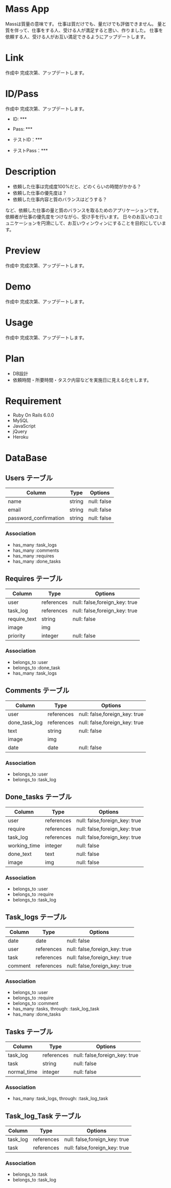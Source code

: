 # Mass App
Massは質量の意味です。
仕事は質だけでも、量だけでも評価できません。
量と質を伴って、仕事をする人、受ける人が満足すると思い、作りました。
仕事を依頼する人、受ける人がお互い満足できるようにアップデートします。

# Link
作成中
完成次第、アップデートします。

# ID/Pass
作成中
完成次第、アップデートします。
 - ID: ***
 - Pass: ***

 - テストID：***
 - テストPass：***


# Description
 - 依頼した仕事は完成度100%だと、どのくらいの時間がかかる？
 - 依頼した仕事の優先度は？
 - 依頼した仕事内容と質のバランスはどうする？

など、依頼した仕事の量と質のバランスを取るためのアプリケーションです。
依頼者が仕事の優先度をつけながら、受け手を行います。
日々のお互いのコミュニケーションを円滑にして、お互いウィンウィンにすることを目的にしています。

# Preview
作成中
完成次第、アップデートします。

# Demo
作成中
完成次第、アップデートします。

# Usage
作成中
完成次第、アップデートします。

# Plan
- DB設計
- 依頼時間・所要時間・タスク内容などを実施日に見える化をします。


# Requirement
- Ruby On Rails 6.0.0
- MySQL
- JavaScript
- jQuery
- Heroku

# DataBase
## Users テーブル
| Column                | Type    | Options      |
| --------------------- | ------- | ------------ |
| name                  | string  | null: false  |
| email                 | string  | null: false  |
| password_confirmation | string  | null: false  | 

### Association
- has_many :task_logs
- has_many :comments
- has_many :requires
- has_many :done_tasks

## Requires テーブル
| Column                  | Type       | Options                        |
| ----------------------- | ---------- | ------------------------------ |
| user                    | references | null: false,foreign_key: true  |
| task_log                | references | null: false,foreign_key: true  |
| require_text            | string     | null: false                    |
| image                   | img        |                                |
| priority                | integer    | null: false                    |

### Association
- belongs_to :user
- belongs_to :done_task
- has_many :task_logs

## Comments テーブル
| Column                  | Type       | Options                        |
| ----------------------- | ---------- | ------------------------------ |
| user                    | references | null: false,foreign_key: true  |
| done_task_log           | references | null: false,foreign_key: true  |
| text                    | string     | null: false                    |
| image                   | img        |                                |
| date                    | date       | null: false                    |

### Association
- belongs_to :user
- belongs_to :task_log

## Done_tasks テーブル
| Column                  | Type       | Options                        |
| ----------------------- | ---------- | ------------------------------ |
| user                    | references | null: false,foreign_key: true  |
| require                 | references | null: false,foreign_key: true  |
| task_log                | references | null: false,foreign_key: true  |
| working_time            | integer    | null: false                    |
| done_text               | text       | null: false                    |
| image                   | img        | null: false                    |

### Association
- belongs_to :user
- belongs_to :require
- belongs_to :task_log

## Task_logs テーブル
| Column                  | Type       | Options                        |
| ----------------------- | ---------- | ------------------------------ |
| date                    | date       | null: false                    |
| user                    | references | null: false,foreign_key: true  |
| task                    | references | null: false,foreign_key: true  |
| comment                 | references | null: false,foreign_key: true  |

### Association
- belongs_to :user
- belongs_to :require
- belongs_to :comment
- has_many :tasks, through: :task_log_task
- has_many :done_tasks

## Tasks テーブル
| Column                  | Type       | Options                        |
| ----------------------- | ---------- | ------------------------------ |
| task_log                | references | null: false,foreign_key: true  |
| task                    | string     | null: false                    |
| normal_time             | integer    | null: false                    |

### Association
- has_many :task_logs, through: :task_log_task

## Task_log_Task テーブル
| Column                  | Type       | Options                        |
| ----------------------- | ---------- | ------------------------------ |
| task_log                | references | null: false,foreign_key: true  |
| task                    | references | null: false,foreign_key: true  |

### Association
- belongs_to :task
- belongs_to :task_log